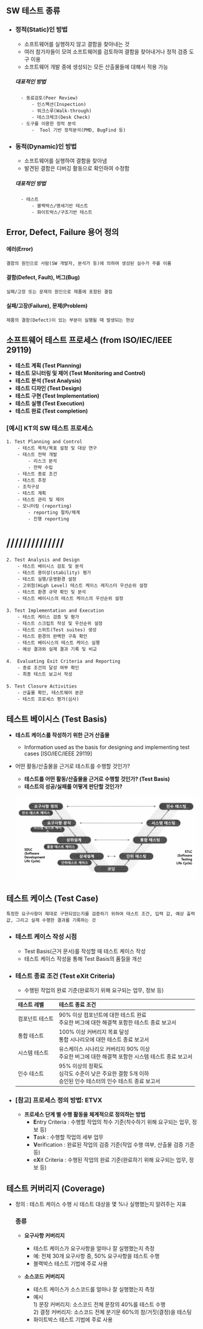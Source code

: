 ## SW 테스트 종류

- ### 정적(Static)인 방법
  - 소프트웨어를 실행하지 않고 결함을 찾아내는 것
  - 여러 참가자들이 모여 소프트웨어를 검토하여 결함을 찾아내거나 정적 검증 도구 이용
  - 소프트웨어 개발 중에 생성되는 모든 산출물들에 대해서 적용 가능

  ##### 대표적인 방법
        - 동료검토(Peer Review)
            - 인스펙션(Inspection)
            - 워크스루(Walk-through)
            - 데스크체크(Desk Check)
        - 도구를 이용한 정적 분석
            -  Tool 기반 정적분석(PMD, BugFind 등)

- ### 동적(Dynamic)인 방법
  - 소프트웨어를 실행하여 결함을 찾아냄
  - 발견된 결함은 디버깅 활동으로 확인하여 수정함

  ##### 대표적인 방법
        - 테스트
            - 블랙박스/명세기반 테스트
            - 화이트박스/구조기반 테스트

## Error, Defect, Failure 용어 정의
#### 에러(Error)
    결함의 원인으로 사람(SW 개발자, 분석가 등)에 의하여 생성된 실수가 주를 이룸

#### 결함(Defect, Fault), 버그(Bug)
    실패/고장 또는 문제의 원인으로 제품에 포함된 결점

#### 실패/고장(Failure), 문제(Problem)
    제품의 결함(Defect)이 있는 부분이 실행될 때 발생되는 현상

## 소프트웨어 테스트 프로세스 (from ISO/IEC/IEEE 29119)
- **테스트 계획 (Test Planning)**
- **테스트 모니터링 및 제어 (Test Monitoring and Control)**
- **테스트 분석 (Test Analysis)**
- **테스트 디자인 (Test Design)**
- **테스트 구현 (Test Implementation)**
- **테스트 실행 (Test Execution)**
- **테스트 완료 (Test completion)**

### [예시] KT의 SW 테스트 프로세스
    1. Test Planning and Control
        - 테스트 목적/목표 설정 및 대상 연구
        - 테스트 전략 개발
            - 리스크 분석
            - 전략 수립
        - 테스트 종료 조건
        - 테스트 추정
        - 조직구성
        - 테스트 계획
        - 테스트 관리 및 제어
        - 모니터링 (reporting)
            - reporting 절차/체계
            - 진행 reporting
# //////////////
    2. Test Analysis and Design
        - 테스트 베이시스 검토 및 분석
        - 테스트 용이성(stability) 평가
        - 테스트 실행/운영환경 설정
        - 고위험(High Level) 테스트 케이스 레지스터 우선순위 설정
        - 테스트 환경 규약 확인 및 분석
        - 테스트 베이시스의 테스트 케이스의 우선순위 설정

    3. Test Implementation and Execution
        - 테스트 케이스 검증 및 평가
        - 테스트 스크립트 작성 및 우선순위 설정
        - 테스트 스위트(Test suites) 생성
        - 테스트 환경의 완벽한 구축 확인
        - 테스트 베이시스의 테스트 케이스 실행
        - 예상 결과와 실제 결과 기록 및 비교

    4.  Evaluating Exit Criteria and Reporting
        - 종료 조건의 달성 여부 확인
        - 최종 테스트 보고서 작성

    5. Test Closure Activities
        - 산출물 확인, 테스트웨어 분관
        - 테스트 프로세스 평가(심사)

## 테스트 베이시스 (Test Basis)

- **테스트 케이스를 작성하기 위한 근거 산출물**
  - Information used as the basis for designing and implementing test cases [ISO/IEC/IEEE 29119]

- 어떤 활동/산출물을 근거로 테스트를 수행할 것인가?
    - **테스트를 어떤 활동/산출물을 근거로 수행할 것인가? (Test Basis)**
    - **테스트의 성공/실패를 어떻게 판단할 것인가?**

    ![alt text](img/v-model_TestBasis.png)

##  테스트 케이스 (Test Case)

    특정한 요구사항이 제대로 구현되었는지를 검증하기 위하여 테스트 조건, 입력 값, 예상 출력 값, 그리고 실제 수행한 결과를 기록하는 것
- ### 테스트 케이스 작성 시점
    - Test Basis(근거 문서)를 작성할 때 테스트 케이스 작성
    - 테스트 케이스 작성을 통해 Test Basis의 품질을 개선

- ### 테스트 종료 조건 (Test eXit Criteria)

    - 수행된 작업의 완료 기준(완료하기 위해 요구되는 업무, 정보 등)

    | 테스트 레벨       | 테스트 종료 조건 |
    |------------------|-----------------|
    | 컴포넌트 테스트  | 90% 이상 컴포넌트에 대한 테스트 완료<br> 주요한 버그에 대한 해결책 포함한 테스트 종료 보고서 |
    | 통합 테스트      | 100% 이상 커버리지 목표 달성<br> 통합 시나리오에 대한 테스트 종료 보고서 |
    | 시스템 테스트    | 유스케이스 시나리오 커버리지 90% 이상<br> 주요한 버그에 대한 해결책 포함한 시스템 테스트 종료 보고서 |
    | 인수 테스트      | 95% 이상의 정확도<br> 심각도 수준이 낮은 주요한 결함 5개 이하<br> 승인된 인수 테스터의 인수 테스트 종료 보고서 |

- ### [참고] 프로세스 정의 방법: ETVX

    - **프로세스 단계 별 수행 활동을 체계적으로 정의하는 방법**
        - **E**ntry Criteria : 수행할 작업의 착수 기준(착수하기 위해 요구되는 업무, 정보 등)
        - **T**ask : 수행할 작업의 세부 업무
        - **V**erification : 완료된 작업의 검증 기준(작업 수행 여부, 산출물 검증 기준 등)
        - e**X**it Criteria : 수행된 작업의 완료 기준(완료하기 위해 요구되는 업무, 정보 등)

## 테스트 커버리지 (Coverage)

- 정의 : 테스트 케이스 수행 시 테스트 대상을 몇 %나 실행했는지 알려주는 지표

    ### 종류

    - **요구사항 커버리지**
        - 테스트 케이스가 요구사항을 얼마나 잘 실행했는지 측정
        - 예: 전체 30개 요구사항 중, 50% 요구사항을 테스트 수행
        - 블랙박스 테스트 기법에 주로 사용

    - **소스코드 커버리지**
        - 테스트 케이스가 소스코드를 얼마나 잘 실행했는지 측정
        - 예시<br> 1) 문장 커버리지: 소스코드 전체 문장의 40%를 테스트 수행<br>
            2) 결정 커버리지: 소스코드 전체 분기문 60%의 참/거짓(결정)을 테스팅
        - 화이트박스 테스트 기법에 주로 사용
